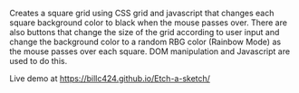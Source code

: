 Creates a square grid using CSS grid and javascript that changes each square background color to black when the mouse passes over. There are also buttons that change the size of the grid according to user input and change the background color to a random RBG color (Rainbow Mode) as the mouse passes over each square. DOM manipulation and Javascript are used to do this. 

Live demo at https://billc424.github.io/Etch-a-sketch/